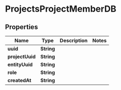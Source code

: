 

# ProjectsProjectMemberDB


## Properties

| Name | Type | Description | Notes |
|------------ | ------------- | ------------- | -------------|
|**uuid** | **String** |  |  |
|**projectUuid** | **String** |  |  |
|**entityUuid** | **String** |  |  |
|**role** | **String** |  |  |
|**createdAt** | **String** |  |  |



